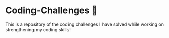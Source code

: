 # Coding-Challenges 👀

This is a repository of the coding challenges I have solved while working on strengthening my coding skills! 
